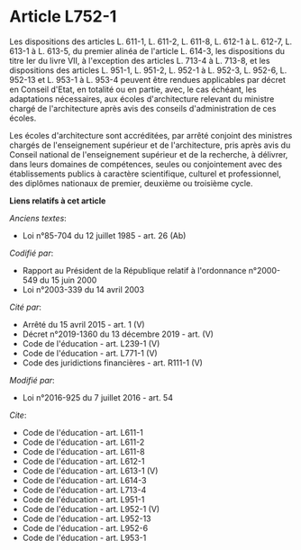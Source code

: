 # Article L752-1

Les dispositions des articles L. 611-1, L. 611-2, L. 611-8, L. 612-1 à L. 612-7, L. 613-1 à L. 613-5, du premier alinéa de
l'article L. 614-3, les dispositions du titre Ier du livre VII, à l'exception des articles L. 713-4 à L. 713-8, et les
dispositions des articles L. 951-1, L. 951-2, L. 952-1 à L. 952-3, L. 952-6, L. 952-13 et L. 953-1 à L. 953-4 peuvent être
rendues applicables par décret en Conseil d'Etat, en totalité ou en partie, avec, le cas échéant, les adaptations
nécessaires, aux écoles d'architecture relevant du ministre chargé de l'architecture après avis des conseils d'administration
de ces écoles. 

Les écoles d'architecture sont accréditées, par arrêté conjoint des ministres chargés de l'enseignement supérieur et de
l'architecture, pris après avis du Conseil national de l'enseignement supérieur et de la recherche, à délivrer, dans leurs
domaines de compétences, seules ou conjointement avec des établissements publics à caractère scientifique, culturel et
professionnel, des diplômes nationaux de premier, deuxième ou troisième cycle.

**Liens relatifs à cet article**

_Anciens textes_:

  - Loi n°85-704 du 12 juillet 1985 - art. 26 (Ab)

_Codifié par_:

  - Rapport au Président de la République relatif à l'ordonnance n°2000-549 du 15 juin 2000
  - Loi n°2003-339 du 14 avril 2003

_Cité par_:

  - Arrêté du 15 avril 2015 - art. 1 (V)
  - Décret n°2019-1360 du 13 décembre 2019 - art. (V)
  - Code de l'éducation - art. L239-1 (V)
  - Code de l'éducation - art. L771-1 (V)
  - Code des juridictions financières - art. R111-1 (V)

_Modifié par_:

  - Loi n°2016-925 du 7 juillet 2016 - art. 54

_Cite_:

  - Code de l'éducation - art. L611-1
  - Code de l'éducation - art. L611-2
  - Code de l'éducation - art. L611-8
  - Code de l'éducation - art. L612-1
  - Code de l'éducation - art. L613-1 (V)
  - Code de l'éducation - art. L614-3
  - Code de l'éducation - art. L713-4
  - Code de l'éducation - art. L951-1
  - Code de l'éducation - art. L952-1 (V)
  - Code de l'éducation - art. L952-13
  - Code de l'éducation - art. L952-6
  - Code de l'éducation - art. L953-1
